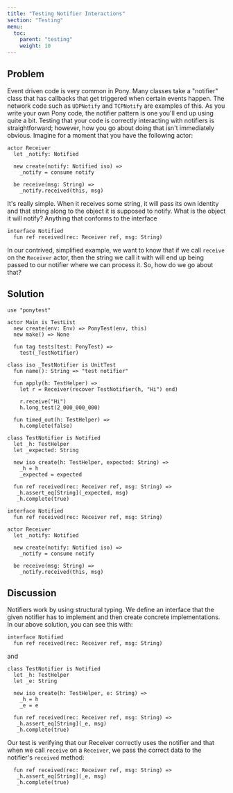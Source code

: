 ```yaml
---
title: "Testing Notifier Interactions"
section: "Testing"
menu:
  toc:
    parent: "testing"
    weight: 10
---
```

## Problem

Event driven code is very common in Pony. Many classes take a "notifier" class that has callbacks that get triggered when certain events happen. The network code such as `UDPNotify` and `TCPNotify` are examples of this. As you write your own Pony code, the notifier pattern is one you'll end up using quite a bit. Testing that your code is correctly interacting with notifiers is straightforward; however, how you go about doing that isn't immediately obvious. Imagine for a moment that you have the following actor:

```
actor Receiver
  let _notify: Notified

  new create(notify: Notified iso) =>
    _notify = consume notify

  be receive(msg: String) =>
    _notify.received(this, msg)
```

It's really simple. When it receives some string, it will pass its own identity and that string along to the object it is supposed to notify. What is the object it will notify? Anything that conforms to the interface

```
interface Notified
  fun ref received(rec: Receiver ref, msg: String)
```

In our contrived, simplified example, we want to know that if we call `receive`  on the `Receiver` actor, then the string we call it with will end up being passed to our notifier where we can process it. So, how do we go about that?

## Solution

```pony
use "ponytest"

actor Main is TestList
  new create(env: Env) => PonyTest(env, this)
  new make() => None

  fun tag tests(test: PonyTest) =>
    test(_TestNotifier)

class iso _TestNotifier is UnitTest
  fun name(): String => "test notifier"

  fun apply(h: TestHelper) =>
    let r = Receiver(recover TestNotifier(h, "Hi") end)

    r.receive("Hi")
    h.long_test(2_000_000_000)

  fun timed_out(h: TestHelper) =>
    h.complete(false)

class TestNotifier is Notified
  let _h: TestHelper
  let _expected: String

  new iso create(h: TestHelper, expected: String) =>
    _h = h
    _expected = expected

  fun ref received(rec: Receiver ref, msg: String) =>
   _h.assert_eq[String](_expected, msg)
   _h.complete(true)

interface Notified
  fun ref received(rec: Receiver ref, msg: String)

actor Receiver
  let _notify: Notified

  new create(notify: Notified iso) =>
    _notify = consume notify

  be receive(msg: String) =>
    _notify.received(this, msg)
```

## Discussion

Notifiers work by using structural typing. We define an interface that the given notifier has to implement and then create concrete implementations. In our above solution, you can see this with:

```
interface Notified
  fun ref received(rec: Receiver ref, msg: String)
```

and 

```
class TestNotifier is Notified
  let _h: TestHelper
  let _e: String

  new iso create(h: TestHelper, e: String) =>
    _h = h
    _e = e

  fun ref received(rec: Receiver ref, msg: String) =>
   _h.assert_eq[String](_e, msg)
   _h.complete(true)
```

Our test is verifying that our Receiver correctly uses the notifier and that  when we call `receive` on a `Receiver`, we pass the correct data to the  notifier's `received` method:

```
  fun ref received(rec: Receiver ref, msg: String) =>
   _h.assert_eq[String](_e, msg)
   _h.complete(true)
```
